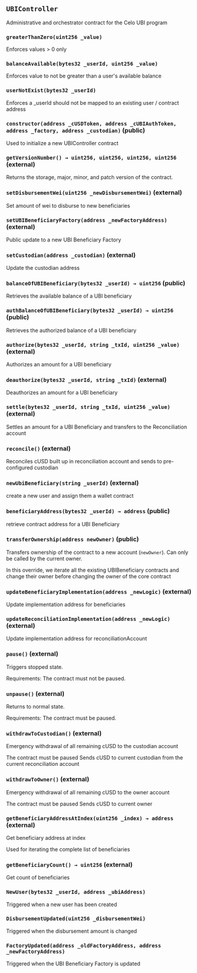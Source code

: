 ## `UBIController`



Administrative and orchestrator contract for the Celo UBI program



### `greaterThanZero(uint256 _value)`

Enforces values > 0 only



### `balanceAvailable(bytes32 _userId, uint256 _value)`

Enforces value to not be greater than a user's available balance



### `userNotExist(bytes32 _userId)`

Enforces a _userId should not be mapped to an existing user / contract address




### `constructor(address _cUSDToken, address _cUBIAuthToken, address _factory, address _custodian)` (public)

Used to initialize a new UBIController contract





### `getVersionNumber() → uint256, uint256, uint256, uint256` (external)

Returns the storage, major, minor, and patch version of the contract.




### `setDisbursementWei(uint256 _newDisbursementWei)` (external)

Set amount of wei to disburse to new beneficiaries





### `setUBIBeneficiaryFactory(address _newFactoryAddress)` (external)

Public update to a new UBI Beneficiary Factory





### `setCustodian(address _custodian)` (external)

Update the custodian address





### `balanceOfUBIBeneficiary(bytes32 _userId) → uint256` (public)

Retrieves the available balance of a UBI beneficiary





### `authBalanceOfUBIBeneficiary(bytes32 _userId) → uint256` (public)

Retrieves the authorized balance of a UBI beneficiary





### `authorize(bytes32 _userId, string _txId, uint256 _value)` (external)

Authorizes an amount for a UBI beneficiary





### `deauthorize(bytes32 _userId, string _txId)` (external)

Deauthorizes an amount for a UBI beneficiary





### `settle(bytes32 _userId, string _txId, uint256 _value)` (external)

Settles an amount for a UBI Beneficiary and transfers to the Reconciliation account





### `reconcile()` (external)

Reconciles cUSD built up in reconciliation account and sends to pre-configured custodian




### `newUbiBeneficiary(string _userId)` (external)

create a new user and assign them a wallet contract





### `beneficiaryAddress(bytes32 _userId) → address` (public)

retrieve contract address for a UBI Beneficiary





### `transferOwnership(address newOwner)` (public)

Transfers ownership of the contract to a new account (`newOwner`).
Can only be called by the current owner.



In this override, we iterate all the existing UBIBeneficiary contracts
and change their owner before changing the owner of the core contract



### `updateBeneficiaryImplementation(address _newLogic)` (external)

Update implementation address for beneficiaries





### `updateReconciliationImplementation(address _newLogic)` (external)

Update implementation address for reconciliationAccount





### `pause()` (external)

Triggers stopped state.



Requirements: The contract must not be paused.

### `unpause()` (external)

Returns to normal state.



Requirements: The contract must be paused.

### `withdrawToCustodian()` (external)

Emergency withdrawal of all remaining cUSD to the custodian account



The contract must be paused
Sends cUSD to current custodian from the current reconciliation account

### `withdrawToOwner()` (external)

Emergency withdrawal of all remaining cUSD to the owner account



The contract must be paused
Sends cUSD to current owner

### `getBeneficiaryAddressAtIndex(uint256 _index) → address` (external)

Get beneficiary address at index


Used for iterating the complete list of beneficiaries


### `getBeneficiaryCount() → uint256` (external)

Get count of beneficiaries





### `NewUser(bytes32 _userId, address _ubiAddress)`

Triggered when a new user has been created





### `DisbursementUpdated(uint256 _disbursementWei)`

Triggered when the disbursement amount is changed





### `FactoryUpdated(address _oldFactoryAddress, address _newFactoryAddress)`

Triggered when the UBI Beneficiary Factory is updated





